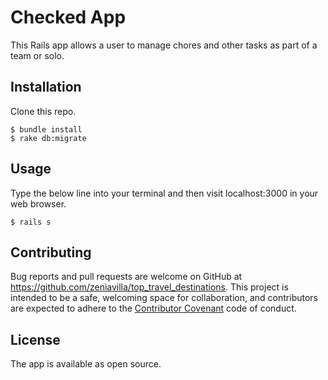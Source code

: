 # Checked App

This Rails app allows a user to manage chores and other tasks as part of a team or solo.

## Installation

Clone this repo.

    $ bundle install
    $ rake db:migrate

## Usage

Type the below line into your terminal and then visit localhost:3000 in your web browser.

    $ rails s

## Contributing

Bug reports and pull requests are welcome on GitHub at https://github.com/zeniavilla/top_travel_destinations. This project is intended to be a safe, welcoming space for collaboration, and contributors are expected to adhere to the [Contributor Covenant](http://contributor-covenant.org) code of conduct.


## License

The app is available as open source.

